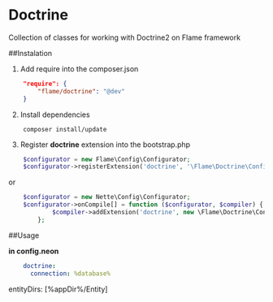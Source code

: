 Doctrine
========

Collection of classes for working with Doctrine2 on Flame framework

##Instalation

1. Add require into the composer.json

```json
	"require": {
		"flame/doctrine": "@dev"
	}
```

2. Install dependencies
	
```
	composer install/update
```

3. Register **doctrine** extension into the bootstrap.php

```php
	$configurator = new Flame\Config\Configurator;
	$configurator->registerExtension('doctrine', '\Flame\Doctrine\Config\Extension');
```

or

```php
	$configurator = new Nette\Config\Configurator;
	$configurator->onCompile[] = function ($configurator, $compiler) {
			$compiler->addExtension('doctrine', new \Flame\Doctrine\Config\Extension);
		};
```

##Usage

**in config.neon**

```yml
	doctrine:
	  connection: %database%
```
  entityDirs: [%appDir%/Entity]